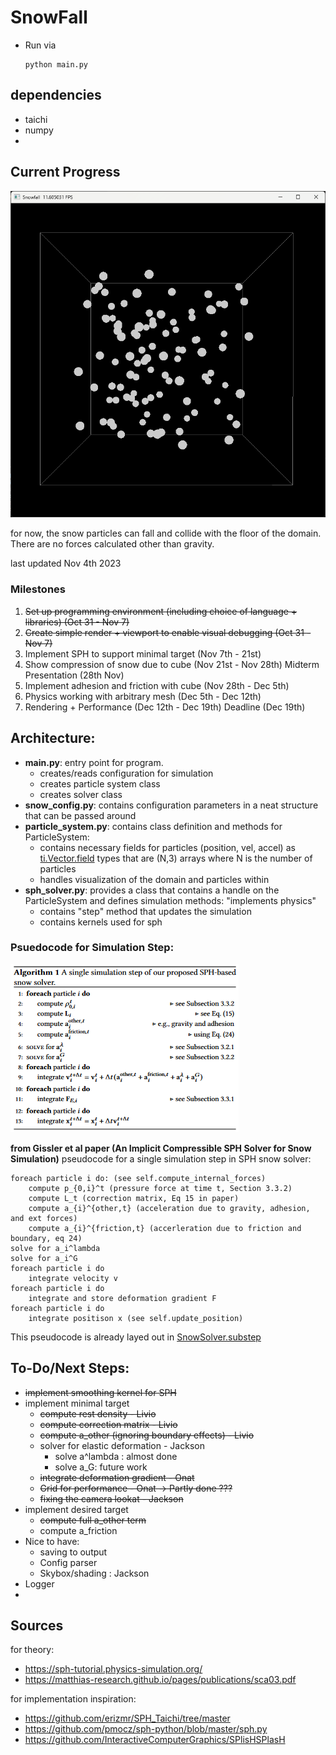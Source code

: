 # SnowFall
- Run via
    ```
    python main.py
    ```

## dependencies
- taichi
- numpy
- 

## Current Progress

![Dev Log](images/nov_04_js.png)

for now, the snow particles can fall and collide with the floor of the domain. There are no forces calculated other than gravity.

last updated Nov 4th 2023

### Milestones
1. ~~Set up programming environment (including choice of language + libraries) (Oct 31 - Nov 7)~~
2. ~~Create simple render + viewport to enable visual debugging (Oct 31 - Nov 7)~~
3. Implement SPH to support minimal target (Nov 7th - 21st) 
4. Show compression of snow due to cube (Nov 21st - Nov 28th)
Midterm Presentation (28th Nov)
5. Implement adhesion and friction with cube (Nov 28th - Dec 5th)
6. Physics working with arbitrary mesh (Dec 5th - Dec 12th)
7. Rendering + Performance (Dec 12th - Dec 19th)
Deadline (Dec 19th)


## Architecture:
- **main.py**: entry point for program.
    - creates/reads configuration for simulation
    - creates particle system class
    - creates solver class
- **snow_config.py**: contains configuration parameters in a neat structure that can be passed around
- **particle_system.py**: contains class definition and methods for ParticleSystem:
    - contains necessary fields for particles (position, vel, accel) as [ti.Vector.field](https://docs.taichi-lang.org/docs/field#vector-fields) types that are (N,3) arrays where N is the number of particles
    - handles visualization of the domain and particles within
- **sph_solver.py**: provides a class that contains a handle on the ParticleSystem and defines simulation methods: "implements physics"
    - contains "step" method that updates the simulation
    - contains kernels used for sph

### Psuedocode for Simulation Step:
![algorithm_outline](images/algorithm_outline.png)

**from Gissler et al paper (An Implicit Compressible SPH Solver for Snow Simulation)**
pseudocode for a single simulation step in SPH snow solver:
```
foreach particle i do: (see self.compute_internal_forces)
    compute p_{0,i}^t (pressure force at time t, Section 3.3.2)
    compute L_t (correction matrix, Eq 15 in paper)
    compute a_{i}^{other,t} (acceleration due to gravity, adhesion, and ext forces)
    compute a_{i}^{friction,t} (accerleration due to friction and boundary, eq 24)
solve for a_i^lambda
solve for a_i^G
foreach particle i do
    integrate velocity v
foreach particle i do 
    integrate and store deformation gradient F
foreach particle i do
    integrate positison x (see self.update_position)
```
This pseudocode is already layed out in [SnowSolver.substep](sph_solver.py)
## To-Do/Next Steps:
- ~~implement smoothing kernel for SPH~~
- implement minimal target
    - ~~compute rest density - Livio~~
    - ~~compute correction matrix - Livio~~
    - ~~compute a_other (ignoring boundary effects) - Livio~~
    - solver for elastic deformation - Jackson
        - solve a^lambda : almost done
        - solve a_G: future work
    - ~~integrate deformation gradient - Onat~~
    - ~~Grid for performance - Onat -> Partly done ???~~
    - ~~fixing the camera lookat - Jackson~~
- implement desired target
    - ~~compute full a_other term~~
    - compute a_friction
- Nice to have:
    - saving to output
    - Config parser
    - Skybox/shading : Jackson
- Logger
- 

## Sources
for theory:
- https://sph-tutorial.physics-simulation.org/
- https://matthias-research.github.io/pages/publications/sca03.pdf 


for implementation inspiration:
- https://github.com/erizmr/SPH_Taichi/tree/master
- https://github.com/pmocz/sph-python/blob/master/sph.py
- https://github.com/InteractiveComputerGraphics/SPlisHSPlasH
